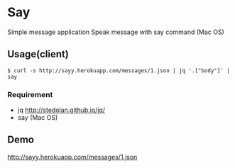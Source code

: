 # Say

Simple message application
Speak message with say command (Mac OS)

## Usage(client)

    $ curl -s http://sayy.herokuapp.com/messages/1.json | jq '.["body"]' | say

### Requirement

- jq
http://stedolan.github.io/jq/
- say (Mac OS)

## Demo

http://sayy.herokuapp.com/messages/1.json

